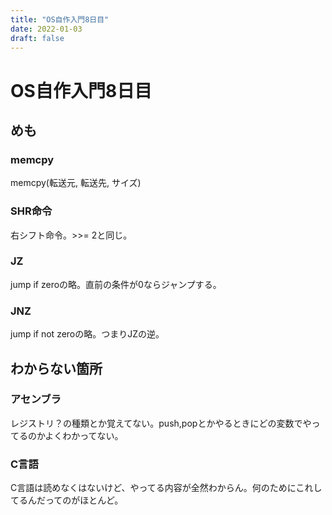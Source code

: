 ```yaml
---
title: "OS自作入門8日目"
date: 2022-01-03
draft: false
---
```

# OS自作入門8日目



## めも



### memcpy



memcpy(転送元, 転送先, サイズ)



### SHR命令



右シフト命令。>>= 2と同じ。



### JZ



jump if zeroの略。直前の条件が0ならジャンプする。



### JNZ



jump if not zeroの略。つまりJZの逆。



## わからない箇所



### アセンブラ



レジストリ？の種類とか覚えてない。push,popとかやるときにどの変数でやってるのかよくわかってない。



### C言語



C言語は読めなくはないけど、やってる内容が全然わからん。何のためにこれしてるんだってのがほとんど。
